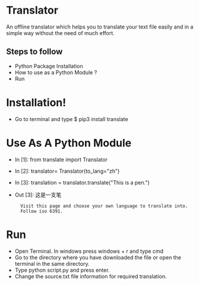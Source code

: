 # Translator

An offline translator which helps you to translate your text file easily and in a simple way without the need of much effort.
  ## Steps to follow
  - Python Package Installation
  - How to use as a Python Module ?
  - Run

# Installation!

  - Go to terminal and type 
    $ pip3 install translate  

# Use As A Python Module
- In [1]: from translate import Translator
- In [2]: translator= Translator(to_lang="zh")
- In [3]: translation = translator.translate("This is a pen.")
- Out [3]: 这是一支笔
        
        Visit this page and choose your own language to translate into.
        Follow iso 6391.
        
# Run
- Open Terminal. In windows press windows + r and type cmd
- Go to the directory where you have downloaded the file or
  open the terminal in the same directory.
- Type python script.py and press enter. 
- Change the source.txt file information for required translation.
